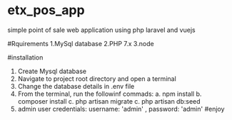 # etx_pos_app
simple point of sale web application using php laravel and vuejs

#Rquirements
1.MySql database
2.PHP 7.x
3.node

#installation
1. Create Mysql database 
2. Navigate to project root directory and open a terminal
3. Change the database details in .env file
3. From the terminal, run the followinf commads:
  a. npm install
  b. composer install
  c. php artisan migrate
  c. php artisan db:seed
 4. admin user credentials: username: 'admin' , password: 'admin'
 #enjoy
